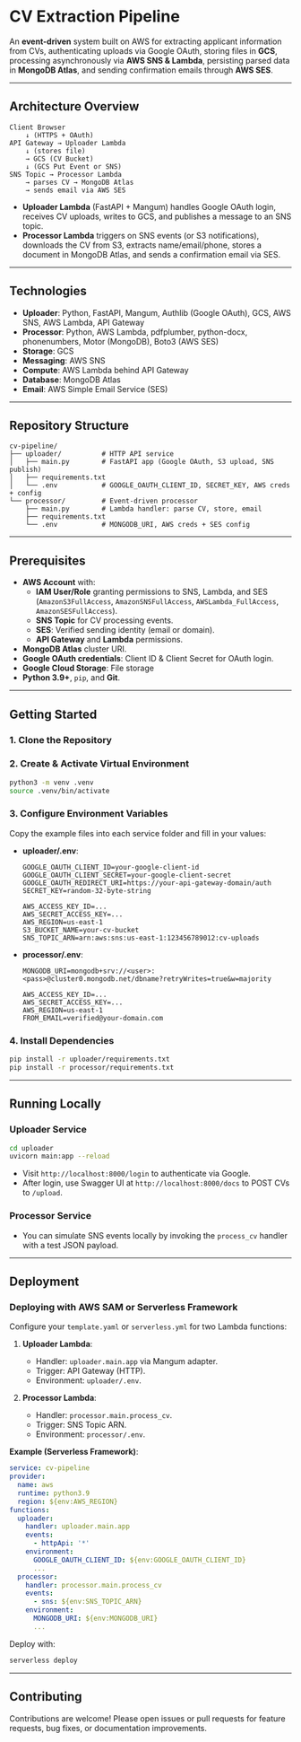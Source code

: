 # CV Extraction Pipeline

An **event-driven** system built on AWS for extracting applicant information from CVs, authenticating uploads via Google OAuth, storing files in **GCS**, processing asynchronously via **AWS SNS & Lambda**, persisting parsed data in **MongoDB Atlas**, and sending confirmation emails through **AWS SES**.

---

## Architecture Overview

```text
Client Browser
    ↓ (HTTPS + OAuth)
API Gateway → Uploader Lambda
    ↓ (stores file)
    → GCS (CV Bucket)
    ↓ (GCS Put Event or SNS)
SNS Topic → Processor Lambda
    → parses CV → MongoDB Atlas
    → sends email via AWS SES
```

- **Uploader Lambda** (FastAPI + Mangum) handles Google OAuth login, receives CV uploads, writes to GCS, and publishes a message to an SNS topic.
- **Processor Lambda** triggers on SNS events (or S3 notifications), downloads the CV from S3, extracts name/email/phone, stores a document in MongoDB Atlas, and sends a confirmation email via SES.

---

## Technologies

- **Uploader**: Python, FastAPI, Mangum, Authlib (Google OAuth), GCS, AWS SNS, AWS Lambda, API Gateway
- **Processor**: Python, AWS Lambda, pdfplumber, python-docx, phonenumbers, Motor (MongoDB), Boto3 (AWS SES)
- **Storage**: GCS
- **Messaging**: AWS SNS
- **Compute**: AWS Lambda behind API Gateway
- **Database**: MongoDB Atlas
- **Email**: AWS Simple Email Service (SES)

---

## Repository Structure

```text
cv-pipeline/
├── uploader/          # HTTP API service
│   ├── main.py        # FastAPI app (Google OAuth, S3 upload, SNS publish)
│   ├── requirements.txt
│   └── .env           # GOOGLE_OAUTH_CLIENT_ID, SECRET_KEY, AWS creds + config
└── processor/         # Event-driven processor
    ├── main.py        # Lambda handler: parse CV, store, email
    ├── requirements.txt
    └── .env           # MONGODB_URI, AWS creds + SES config
```

---

## Prerequisites

- **AWS Account** with:
  - **IAM User/Role** granting permissions to SNS, Lambda, and SES (`AmazonS3FullAccess`, `AmazonSNSFullAccess`, `AWSLambda_FullAccess`, `AmazonSESFullAccess`).
  - **SNS Topic** for CV processing events.
  - **SES**: Verified sending identity (email or domain).
  - **API Gateway** and **Lambda** permissions.
- **MongoDB Atlas** cluster URI.
- **Google OAuth credentials**: Client ID & Client Secret for OAuth login.
- **Google Cloud Storage**: File storage
- **Python 3.9+**, `pip`, and **Git**.

---

## Getting Started

### 1. Clone the Repository

### 2. Create & Activate Virtual Environment

```bash
python3 -m venv .venv
source .venv/bin/activate
```

### 3. Configure Environment Variables

Copy the example files into each service folder and fill in your values:

- **uploader/.env**:

  ```dotenv
  GOOGLE_OAUTH_CLIENT_ID=your-google-client-id
  GOOGLE_OAUTH_CLIENT_SECRET=your-google-client-secret
  GOOGLE_OAUTH_REDIRECT_URI=https://your-api-gateway-domain/auth
  SECRET_KEY=random-32-byte-string

  AWS_ACCESS_KEY_ID=...
  AWS_SECRET_ACCESS_KEY=...
  AWS_REGION=us-east-1
  S3_BUCKET_NAME=your-cv-bucket
  SNS_TOPIC_ARN=arn:aws:sns:us-east-1:123456789012:cv-uploads
  ```

- **processor/.env**:

  ```dotenv
  MONGODB_URI=mongodb+srv://<user>:<pass>@cluster0.mongodb.net/dbname?retryWrites=true&w=majority

  AWS_ACCESS_KEY_ID=...
  AWS_SECRET_ACCESS_KEY=...
  AWS_REGION=us-east-1
  FROM_EMAIL=verified@your-domain.com
  ```

### 4. Install Dependencies

```bash
pip install -r uploader/requirements.txt
pip install -r processor/requirements.txt
```

---

## Running Locally

### Uploader Service

```bash
cd uploader
uvicorn main:app --reload
```

- Visit `http://localhost:8000/login` to authenticate via Google.
- After login, use Swagger UI at `http://localhost:8000/docs` to POST CVs to `/upload`.

### Processor Service

- You can simulate SNS events locally by invoking the `process_cv` handler with a test JSON payload.

---

## Deployment

### Deploying with AWS SAM or Serverless Framework

Configure your `template.yaml` or `serverless.yml` for two Lambda functions:

1. **Uploader Lambda**:

   - Handler: `uploader.main.app` via Mangum adapter.
   - Trigger: API Gateway (HTTP).
   - Environment: `uploader/.env`.

2. **Processor Lambda**:

   - Handler: `processor.main.process_cv`.
   - Trigger: SNS Topic ARN.
   - Environment: `processor/.env`.

**Example (Serverless Framework)**:

```yaml
service: cv-pipeline
provider:
  name: aws
  runtime: python3.9
  region: ${env:AWS_REGION}
functions:
  uploader:
    handler: uploader.main.app
    events:
      - httpApi: '*'
    environment:
      GOOGLE_OAUTH_CLIENT_ID: ${env:GOOGLE_OAUTH_CLIENT_ID}
      ...
  processor:
    handler: processor.main.process_cv
    events:
      - sns: ${env:SNS_TOPIC_ARN}
    environment:
      MONGODB_URI: ${env:MONGODB_URI}
      ...
```

Deploy with:

```bash
serverless deploy
```

---

## Contributing

Contributions are welcome! Please open issues or pull requests for feature requests, bug fixes, or documentation improvements.

